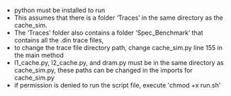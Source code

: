* python must be installed to run
* This assumes that there is a folder ‘Traces’ in the same directory as the cache_sim. 
* The ‘Traces’ folder also contains a folder ‘Spec_Benchmark’ that contains all the .din trace files, 
* to change the trace file directory path, change cache_sim.py line 155 in the main method
* l1_cache.py, l2_cache.py, and dram.py must be in the same directory as cache_sim.py, these paths can be changed in the imports for cache_sim.py
* if permission is denied to run the script file, execute 'chmod +x run.sh'

